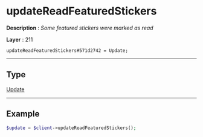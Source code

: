 # updateReadFeaturedStickers

**Description** : *Some featured stickers were marked as read*

**Layer** : 211

```tl
updateReadFeaturedStickers#571d2742 = Update;
```

---

## Type

[Update](type/Update)

---

## Example

```php
$update = $client->updateReadFeaturedStickers();
```